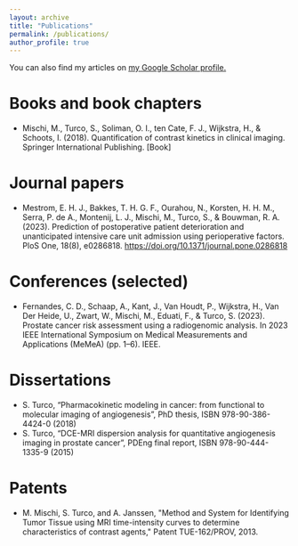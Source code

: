 ```yaml
---
layout: archive
title: "Publications"
permalink: /publications/
author_profile: true
---
```



You can also find my articles on <u><a href="{{author.googlescholar}}">my Google Scholar profile</a>.</u>


<!-- I think below is used to link this page to all files in the folder "publications". If you want to do a full list of publications in one page, then it might be sufficient to write Here -->

<!-- {% include base_path %} -->

<!-- {% for post in site.publications reversed %}
  {% include archive-single.html %}
{% endfor %} -->

Books and book chapters
=====

* Mischi, M., Turco, S., Soliman, O. I., ten Cate, F. J., Wijkstra, H., & Schoots, I. (2018). Quantification of contrast kinetics in clinical imaging. Springer International Publishing. [Book]

Journal papers
=====

* Mestrom, E. H. J., Bakkes, T. H. G. F., Ourahou, N., Korsten, H. H. M., Serra, P. de A., Montenij, L. J., Mischi, M., Turco, S., & Bouwman, R. A. (2023). Prediction of postoperative patient deterioration and unanticipated intensive care unit admission using perioperative factors. PloS One, 18(8), e0286818. https://doi.org/10.1371/journal.pone.0286818

Conferences (selected)
=====

* Fernandes, C. D., Schaap, A., Kant, J., Van Houdt, P., Wijkstra, H., Van Der Heide, U., Zwart, W., Mischi, M., Eduati, F., & Turco, S. (2023). Prostate cancer risk assessment using a radiogenomic analysis. In 2023 IEEE International Symposium on Medical Measurements and Applications (MeMeA) (pp. 1–6). IEEE.

Dissertations
=====

* S. Turco, “Pharmacokinetic modeling in cancer: from functional to molecular imaging of angiogenesis”, PhD thesis, ISBN 978-90-386-4424-0 (2018)
* S. Turco, “DCE-MRI dispersion analysis for quantitative angiogenesis imaging in prostate cancer”, PDEng final report, ISBN 978-90-444-1335-9 (2015)

Patents
=====
*	M. Mischi, S. Turco, and A. Janssen, "Method and System for Identifying Tumor Tissue using MRI time-intensity curves to determine characteristics of contrast agents," Patent TUE-162/PROV, 2013.
